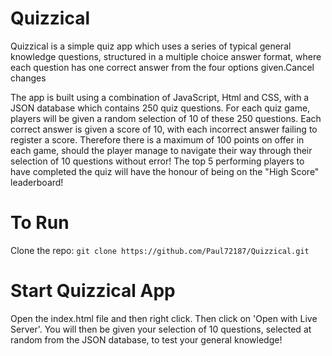 # Quizzical

Quizzical is a simple quiz app which uses a series of typical general knowledge questions, structured in a multiple choice answer format, where each question has one correct answer from the four options given.Cancel changes

The app is built using a combination of JavaScript, Html and CSS, with a JSON database which contains 250 quiz questions. For each quiz game, players will be given a random selection of 10 of these 250 questions. Each correct answer is given a score of 10, with each incorrect answer failing to register a score. Therefore there is a maximum of 100 points on offer in each game, should the player manage to navigate their way through their selection of 10 questions without error! The top 5 performing players to have completed the quiz will have the honour of being on the "High Score" leaderboard!

# To Run

Clone the repo: `git clone https://github.com/Paul72187/Quizzical.git`

# Start Quizzical App

Open the index.html file and then right click. Then click on 'Open with Live Server'. You will then be given your selection of 10 questions, selected at random from the JSON database, to test your general knowledge!
